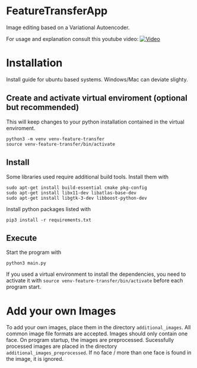 # FeatureTransferApp
Image editing based on a Variational Autoencoder.

For usage and explanation consult this youtube video:
[![Video](https://img.youtube.com/vi/uszj2MOLY08/hqdefault.jpg)](https://youtu.be/uszj2MOLY08)


# Installation
Install guide for ubuntu based systems. Windows/Mac can deviate slighty.

## Create and activate virtual enviroment (optional but recommended)
This will keep changes to your python installation contained in the virtual enviroment.

```
python3 -m venv venv-feature-transfer
source venv-feature-transfer/bin/activate
```

## Install
Some libraries used require additional build tools. Install them with
```
sudo apt-get install build-essential cmake pkg-config
sudo apt-get install libx11-dev libatlas-base-dev
sudo apt-get install libgtk-3-dev libboost-python-dev
```

Install python packages listed with

```
pip3 install -r requirements.txt
```

## Execute
Start the program with
```
python3 main.py
```
If you used a virtual environment to install the dependencies, you need to activate it with `source venv-feature-transfer/bin/activate` before each program start.

# Add your own Images
To add your own images, place them in the directory `additional_images`. All common image file formats are accepted. Images should only contain one face. On program startup, the images are preprocessed. Sucessfully processed images are placed in the directory `additional_images_preprocessed`. If no face / more than one face is found in the image, it is ignored.
